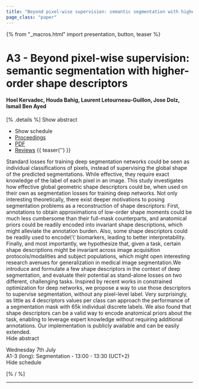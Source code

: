 ```yaml
---
title: "Beyond pixel-wise supervision: semantic segmentation with higher-order shape descriptors"
page_class: "paper"
---
```


{% from "_macros.html" import presentation, button, teaser %}

# A3 - Beyond pixel-wise supervision: semantic segmentation with higher-order shape descriptors

#### Hoel Kervadec, Houda Bahig, Laurent Letourneau-Guillon, Jose Dolz, Ismail Ben Ayed

[% .details %]
<a class="toggle_visibility" data-selector=".abstract" data-level="3">Show abstract</a>
- <a class="toggle_visibility" data-selector=".schedule" data-level="3">Show schedule</a>
- <a href="">Proceedings</a>
- <a href="https://openreview.net/pdf?id=nqe6e0oJ_fL">PDF</a>
- <a href="https://openreview.net/forum?id=nqe6e0oJ_fL">Reviews</a>
{{ teaser('') }}

<p>
    <span class="abstract">
        Standard losses for training deep segmentation networks could be seen as individual classifications of pixels, instead of supervising the global shape of the predicted segmentations. While effective, they require exact knowledge of the label of each pixel in an image. This study investigates how effective global geometric shape descriptors could be, when used on their own as segmentation losses for training deep networks. Not only interesting theoretically, there exist deeper motivations to posing segmentation problems as a reconstruction of shape descriptors: First, annotations to obtain approximations of low-order shape moments could be much less cumbersome than their full-mask counterparts, and anatomical priors could be readily encoded into invariant shape descriptions, which might alleviate the annotation burden. Also, some shape descriptors could be readily used to encode\'\' biomarkers, leading to better interpretability. Finally, and most importantly, we hypothesize that, given a task, certain shape descriptions might be invariant across image acquisition protocols/modalities and subject populations, which might open interesting research avenues for generalization in medical image segmentation.We introduce and formulate a few shape descriptors in the context of deep segmentation, and evaluate their potential as stand-alone losses on two different, challenging tasks. Inspired by recent works in constrained optimization for deep networks, we propose a way to use those descriptors to supervise segmentation, without any pixel-level label. Very surprisingly, as little as 4 descriptors values per class can approach the performance of a segmentation mask with 65k individual discrete labels. We also found that shape descriptors can be a valid way to encode anatomical priors about the task, enabling to leverage expert knowledge without requiring additional annotations. Our implementation is publicly available and can be easily extended.
        <br>
        <span class="actions"><a class="toggle_visibility" data-level="2">Hide abstract</a></span>
    </span>
</p>

<p>
    <span class="schedule">
         Wednesday 7th July<br>A1-3 (long): Segmentation - 13:00 - 13:30 (UCT+2)
        <br>
        <span class="actions"><a class="toggle_visibility" data-level="2">Hide schedule</a></span>
    </span>
</p>

[% / %]


---

